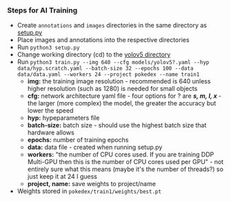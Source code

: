 ### Steps for AI Training
- Create `annotations` and `images` directories in the same directory as [setup.py](setup.py)
- Place images and annotations into the respective directories
- Run `python3 setup.py`
- Change working directory (cd) to the [yolov5 directory](yolov5)
- Run `python3 train.py --img 640 --cfg models/yolov5?.yaml --hyp data/hyp.scratch.yaml --batch-size 32 --epochs 100 --data data/data.yaml --workers 24 --project pokedex --name train1`
  - **img:** the training image resolution - recommended is 640 unless higher resolution (such as 1280) is needed for small objects
  - **cfg:** network architecture yaml file - four options for ? are ***s, m, l, x*** - the larger (more complex) the model, the greater the accuracy but lower the speed
  - **hyp:** hypeparameters file
  - **batch-size:** batch size - should use the highest batch size that hardware allows
  - **epochs:** number of training epochs
  - **data:** data file - created when running setup.py
  - **workers:** "the number of CPU cores used. If you are training DDP Multi-GPU then this is the number of CPU cores used per GPU" - not entirely sure what this means (maybe it's the number of threads?) so just keep it at 24 I guess
  - **project, name:** save weights to project/name
- Weights stored in `pokedex/train1/weights/best.pt`
